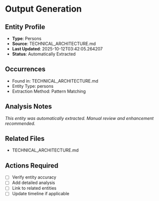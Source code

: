 # Output Generation

## Entity Profile
- **Type**: Persons
- **Source**: TECHNICAL_ARCHITECTURE.md
- **Last Updated**: 2025-10-12T03:42:05.264207
- **Status**: Automatically Extracted

## Occurrences
- Found in: TECHNICAL_ARCHITECTURE.md
- Entity Type: persons
- Extraction Method: Pattern Matching

## Analysis Notes
*This entity was automatically extracted. Manual review and enhancement recommended.*

## Related Files
- TECHNICAL_ARCHITECTURE.md

## Actions Required
- [ ] Verify entity accuracy
- [ ] Add detailed analysis
- [ ] Link to related entities
- [ ] Update timeline if applicable
